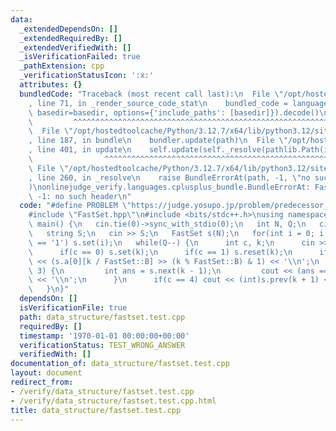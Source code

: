 ```yaml
---
data:
  _extendedDependsOn: []
  _extendedRequiredBy: []
  _extendedVerifiedWith: []
  _isVerificationFailed: true
  _pathExtension: cpp
  _verificationStatusIcon: ':x:'
  attributes: {}
  bundledCode: "Traceback (most recent call last):\n  File \"/opt/hostedtoolcache/Python/3.12.7/x64/lib/python3.12/site-packages/onlinejudge_verify/documentation/build.py\"\
    , line 71, in _render_source_code_stat\n    bundled_code = language.bundle(stat.path,\
    \ basedir=basedir, options={'include_paths': [basedir]}).decode()\n          \
    \         ^^^^^^^^^^^^^^^^^^^^^^^^^^^^^^^^^^^^^^^^^^^^^^^^^^^^^^^^^^^^^^^^^^^^^^^^^^^^^^^^^\n\
    \  File \"/opt/hostedtoolcache/Python/3.12.7/x64/lib/python3.12/site-packages/onlinejudge_verify/languages/cplusplus.py\"\
    , line 187, in bundle\n    bundler.update(path)\n  File \"/opt/hostedtoolcache/Python/3.12.7/x64/lib/python3.12/site-packages/onlinejudge_verify/languages/cplusplus_bundle.py\"\
    , line 401, in update\n    self.update(self._resolve(pathlib.Path(included), included_from=path))\n\
    \                ^^^^^^^^^^^^^^^^^^^^^^^^^^^^^^^^^^^^^^^^^^^^^^^^^^^^^^^^^\n \
    \ File \"/opt/hostedtoolcache/Python/3.12.7/x64/lib/python3.12/site-packages/onlinejudge_verify/languages/cplusplus_bundle.py\"\
    , line 260, in _resolve\n    raise BundleErrorAt(path, -1, \"no such header\"\
    )\nonlinejudge_verify.languages.cplusplus_bundle.BundleErrorAt: FastSet.hpp: line\
    \ -1: no such header\n"
  code: "#define PROBLEM \"https://judge.yosupo.jp/problem/predecessor_problem\"\n\
    #include \"FastSet.hpp\"\n#include <bits/stdc++.h>\nusing namespace std;\n\nint\
    \ main() {\n   cin.tie(0)->sync_with_stdio(0);\n   int N, Q;\n   cin >> N >> Q;\n\
    \   string S;\n   cin >> S;\n   FastSet s(N);\n   for(int i = 0; i < N; i++) if(S[i]\
    \ == '1') s.set(i);\n   while(Q--) {\n      int c, k;\n      cin >> c >> k;\n\
    \      if(c == 0) s.set(k);\n      if(c == 1) s.reset(k);\n      if(c == 2) cout\
    \ << (s.a[0][k / FastSet::B] >> (k % FastSet::B) & 1) << '\\n';\n      if(c ==\
    \ 3) {\n         int ans = s.next(k - 1);\n         cout << (ans == N ? -1 : ans)\
    \ << '\\n';\n      }\n      if(c == 4) cout << (int)s.prev(k + 1) << '\\n';\n\
    \   }\n}"
  dependsOn: []
  isVerificationFile: true
  path: data_structure/fastset.test.cpp
  requiredBy: []
  timestamp: '1970-01-01 00:00:00+00:00'
  verificationStatus: TEST_WRONG_ANSWER
  verifiedWith: []
documentation_of: data_structure/fastset.test.cpp
layout: document
redirect_from:
- /verify/data_structure/fastset.test.cpp
- /verify/data_structure/fastset.test.cpp.html
title: data_structure/fastset.test.cpp
---
```

